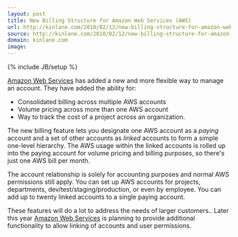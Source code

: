 ```yaml
---
layout: post
title: New Billing Structure for Amazon Web Services (AWS)
url: http://kinlane.com/2010/02/12/new-billing-structure-for-amazon-web-services-aws/
source: http://kinlane.com/2010/02/12/new-billing-structure-for-amazon-web-services-aws/
domain: kinlane.com
image: 
---
```

{% include JB/setup %}<p><a href="http://aws.amazon.com/">Amazon Web Services</a> has added a new and more flexible way to manage an account. They have added the ability for:
<ul class="mainlist">
	<li>Consolidated billing across multiple AWS accounts</li>
	<li>Volume pricing across more than one AWS account</li>
	<li>Way to track the cost of a project across an organization.</li>
</ul>
The new billing<a href="http://aws.amazon.com/consolidated-billing" target="_blank"></a> feature lets you designate one AWS account as a <em>paying</em> account and a set of other accounts as <em>linked</em> accounts to form a simple one-level hierarchy. The AWS usage within the linked accounts is rolled up into the paying account for volume pricing and billing purposes, so there's just one AWS bill per month.<p></p>
The account relationship is solely for accounting purposes and normal AWS permissions still apply. You can set up AWS accounts for projects, departments, dev/test/staging/production, or even by employee. You can add up to twenty linked accounts to a single paying account.<p></p>
These features will do a lot to address the needs of larger customers.. Later this year <a href="http://aws.amazon.com/">Amazon Web Services</a> is planning to provide additional functionality to allow linking of accounts and user permissions.</p>
